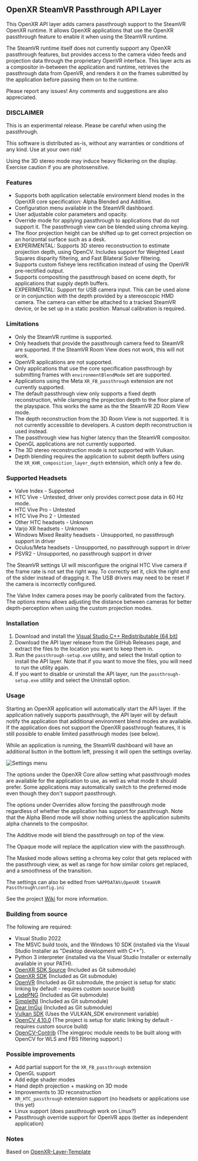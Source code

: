 OpenXR SteamVR Passthrough API Layer
---

This OpenXR API layer adds camera passthrough support to the SteamVR OpenXR runtime. It allows OpenXR applications that use the OpenXR passthrough feature to enable it when using the SteamVR runtime. 

The SteamVR runtime itself does not currently support any OpenXR passthrough features, but provides access to the camera video feeds and projection data through the proprietary OpenVR interface. This layer acts as a compositor in-between the application and runtime, retrieves the passthrough data from OpenVR, and renders it on the frames submitted by the application before passing them on to the runtime.

Please report any issues! Any comments and suggestions are also appreciated.

### DISCLAIMER ###
This is an experimental release. Please be careful when using the passthrough. 

This software is distributed as-is, without any warranties or conditions of any kind. Use at your own risk!

Using the 3D stereo mode may induce heavy flickering on the display. Exercise caution if you are photosensitive.


### Features ###

- Supports both application selectable environment blend modes in the OpenXR core specification: Alpha Blended and Additive.
- Configuration menu available in the SteamVR dashboard.
- User adjustable color parameters and opacity.
- Override mode for applying passthrough to applications that do not support it. The passthrough view can be blended using chroma keying.
- The floor projection height can be shifted up to get correct projection on an horizontal surface such as a desk.
- EXPERIMENTAL: Supports 3D stereo reconstruction to estimate projection depth, using OpenCV. Includes support for Weighted Least Squares disparity filtering, and Fast Bilateral Solver filtering.
- Supports custom fisheye lens rectification instead of using the OpenVR pre-rectified output.
- Supports compositing the passthrough based on scene depth, for applications that supply depth buffers.
- EXPERIMENTAL: Support for USB camera input. This can be used alone or in conjunction with the depth provided by a stereoscopic HMD camera. The camera can either be attached to a tracked SteamVR device, or be set up in a static position. Manual calibration is required.


### Limitations ###

- Only the SteamVR runtime is supported.
- Only headsets that provide the passthrough camera feed to SteamVR are supported. If the SteamVR Room View does not work, this will not work.
- OpenVR applications are not supported.
- Only applications that use the core specification passthrough by submitting frames with `environmentBlendMode` set are supported.
- Applications using the Meta `XR_FB_passthrough` extension are not currently supported.
- The default passthrough view only supports a fixed depth reconstruction, while clamping the projection depth to the floor plane of the playspace. This works the same as the the SteamVR 2D Room View mode.
- The depth reconstruction from the 3D Room View is not supported. It is not currently accessible to developers. A custom depth reconstruction is used instead.
- The passthrough view has higher latency than the SteamVR compositor.
- OpenGL applications are not currently supported.
- The 3D stereo reconstruction mode is not supported with Vulkan.
- Depth blending requires the application to submit depth buffers using the `XR_KHR_composition_layer_depth` extension, which only a few do.

### Supported Headsets ###

- Valve Index - Supported
- HTC Vive - Untested, driver only provides correct pose data in 60 Hz mode.
- HTC Vive Pro - Untested
- HTC Vive Pro 2 - Untested
- Other HTC headsets - Unknown
- Varjo XR headsets - Unknown
- Windows Mixed Reality headsets - Unsupported, no passthrough support in driver
- Oculus/Meta headsets - Unsupported, no passthrough support in driver
- PSVR2 - Unsupported, no passthrough support in driver

The SteamVR settings UI will misconfigure the original HTC Vive camera if the frame rate is not set the right way. To correctly set it, click the right end of the slider instead of dragging it. The USB drivers may need to be reset if the camera is incorrectly configured.

The Valve Index camera poses may be poorly calibrated from the factory. The options menu allows adjusting the distance between cameras for better depth-perception when using the custom projection modes.


### Installation ###

1. Download and install the [Visual Studio C++ Redistributable (64 bit) ](https://aka.ms/vs/17/release/vc_redist.x64.exe)
2. Download the API layer release from the GitHub Releases page, and extract the files to the location you want to keep them in.
3. Run the `passthrough-setup.exe` utility, and select the Install option to install the API layer. Note that if you want to move the files, you will need to run the utility again.
4. If you want to disable or uninstall the API layer, run the `passthrough-setup.exe` utility and select the Uninstall option.


### Usage ###
Starting an OpenXR application will automatically start the API layer. If the application natively supports passthrough, the API layer will by default notify the application that additional environment blend modes are available. If the application does not support the OpenXR passthrough features, it is still possible to enable limited passthrough modes (see below).

While an application is running, the SteamVR dashboard will have an additional button in the bottom left, pressing it will open the settings overlay.

![Settings menu](https://github.com/Rectus/openxr-steamvr-passthrough/blob/main/settings_menu.png?raw=true)

The options under the OpenXR Core allow setting what passthrough modes are available for the application to use, as well as what mode it should prefer. Some applications may automatically switch to the preferred mode even though they don't support passthrough.

The options under Overrides allow forcing the passthrough mode regardless of whether the application has support for passthrough. Note that the Alpha Blend mode will show nothing unless the application submits alpha channels to the compositor.

The Additive mode will blend the passthrough on top of the view.

The Opaque mode will replace the application view with the passthrough.

The Masked mode allows setting a chroma key color that gets replaced with the passthrough view, as well as range for how similar colors get replaced, and a smoothness of the transition.

The settings can also be edited from `%APPDATA%\OpenXR SteamVR Passthrough\config.ini`

See the project [Wiki](https://github.com/Rectus/openxr-steamvr-passthrough/wiki) for more information.

### Building from source ###
The following are required:
- Visual Studio 2022 
- The MSVC build tools, and the Windows 10 SDK (installed via the Visual Studio Installer as "Desktop development with C++").
- Python 3 interpreter (installed via the Visual Studio Installer or externally available in your PATH).
- [OpenXR SDK Source](https://github.com/KhronosGroup/OpenXR-SDK-Source) (Included as Git submodule)
- [OpenXR SDK](https://github.com/KhronosGroup/OpenXR-SDK) (Included as Git submodule)
- [OpenVR](https://github.com/ValveSoftware/openvr) (Included as Git submodule, the project is setup for static linking by default - requires custom source build)
- [LodePNG](https://github.com/lvandeve/lodepng) (Included as Git submodule)
- [SimpleINI](https://github.com/brofield/simpleini) (Included as Git submodule)
- [Dear ImGui](https://github.com/ocornut/imgui) (Included as Git submodule)
- [Vulkan SDK](https://vulkan.lunarg.com/sdk/home) (Uses the VULKAN_SDK environment variable)
- [OpenCV 4.10.0](https://github.com/opencv/opencv) (The project is setup for static linking by default - requires custom source build)
- [OpenCV-Contrib](https://github.com/opencv/opencv_contrib) (The ximgproc module needs to be built along with OpenCV for WLS and FBS filtering support.)

### Possible improvements ###

- Add partial support for the `XR_FB_passthrough` extension
- OpenGL support
- Add edge shader modes
- Hand depth projection + masking on 3D mode
- Improvements to 3D reconstruction
- `XR_HTC_passthrough` extension support (no headsets or applications use this yet)
- Linux support (does passthrough work on Linux?)
- Passthrough override support for OpenVR apps (better as independent application)



### Notes ###
Based on [OpenXR-Layer-Template](https://github.com/mbucchia/OpenXR-Layer-Template)


